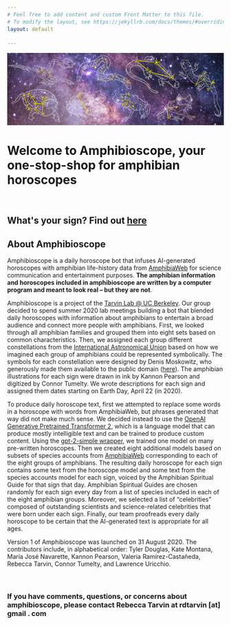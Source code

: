 ```yaml
---
# Feel free to add content and custom Front Matter to this file.
# To modify the layout, see https://jekyllrb.com/docs/themes/#overriding-theme-defaults
layout: default

---
```


![header](constellations/Header.png)
# Welcome to Amphibioscope, your one-stop-shop for amphibian horoscopes
<br/>

## What's your sign? Find out [here](https://tarvinlab.github.io/amphibioscope/find-your-sign) 

## About Amphibioscope  

Amphibioscope is a daily horoscope bot that infuses AI-generated horoscopes with amphibian life-history data from [AmphibiaWeb](https://www.amphibiaweb.org) for science communication and entertainment purposes. **The amphibian information and horoscopes included in amphibioscope are written by a computer program and meant to look real – but they are not**.

Amphibioscope is a project of the [Tarvin Lab @ UC Berkeley](https://www.tarvinlab.org). Our group decided to spend summer 2020 lab meetings building a bot that blended daily horoscopes with information about amphibians to entertain a broad audience and connect more people with amphibians. First, we looked through all amphibian families and grouped them into eight sets based on common characteristics. Then, we assigned each group different constellations from the [International Astronomical Union](https://www.iau.org/public/themes/constellations/) based on how we imagined each group of amphibians could be represented symbolically. The symbols for each constellation were designed by Denis Moskowitz, who generously made them available to the public domain ([here](https://www.suberic.net/~dmm/astro/constellations.html)). The amphibian illustrations for each sign were drawn in ink by Kannon Pearson and digitized by Connor Tumelty. We wrote descriptions for each sign and assigned them dates starting on Earth Day, April 22 (in 2020).

To produce daily horoscope text, first we attempted to replace some words in a horoscope with words from AmphibiaWeb, but phrases generated that way did not make much sense. We decided instead to use the [OpenAI Generative Pretrained Transformer 2](https://openai.com/blog/better-language-models/), which is a language model that can produce mostly intelligible text and can be trained to produce custom content. Using the [gpt-2-simple wrapper](https://github.com/minimaxir/gpt-2-simple), we trained one model on many pre-written horoscopes. Then we created eight additional models based on subsets of species accounts from [AmphibiaWeb](https://www.amphibiaweb.org) corresponding to each of the eight groups of amphibians. The resulting daily horoscope for each sign contains some text from the horoscope model and some text from the species accounts model for each sign, voiced by the Amphibian Spiritual Guide for that sign that day. Amphibian Spiritual Guides are chosen randomly for each sign every day from a list of species included in each of the eight amphibian groups.  Moreover, we selected a list of “celebrities” composed of outstanding scientists and science-related celebrities that were born under each sign. Finally, our team proofreads every daily horoscope to be certain that the AI-generated text is appropriate for all ages.  

Version 1 of Amphibioscope was launched on 31 August 2020. The contributors include, in alphabetical order: Tyler Douglas, Kate Montana, María José Navarette, Kannon Pearson, Valeria Ramírez-Castañeda, Rebecca Tarvin, Connor Tumelty, and Lawrence Uricchio.
<br/><br/><br/>

### If you have comments, questions, or concerns about amphibioscope, please contact Rebecca Tarvin at rdtarvin [at] gmail . com
